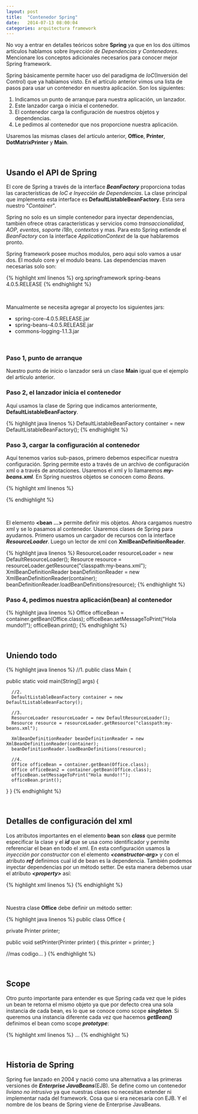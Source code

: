 ```yaml
---
layout: post
title:  "Contenedor Spring"
date:   2014-07-13 08:00:04
categories: arquitectura framework
---
```


No voy a entrar en detalles teóricos sobre **Spring** ya que en los dos últimos artículos hablamos sobre _Inyección de Dependencias_ _y Contenedores_. Mencionare los conceptos adicionales necesarios para conocer mejor Spring framework. 

Spring básicamente permite hacer uso del paradigma de _IoC_(Inversión del Control) que ya habíamos visto.
En el artículo anterior vimos una lista de pasos para usar un contenedor en nuestra aplicación. Son los siguientes:

1.  Indicamos un punto de arranque para nuestra aplicación, un lanzador.
2.  Este lanzador carga o inicia el contenedor.
3.  El contenedor carga la configuración de nuestros objetos y dependencias.
4.  Le pedimos al contenedor que nos proporcione nuestra aplicación.

Usaremos las mismas clases del artículo anterior, **Office**, **Printer**, **DotMatrixPrinter** y **Main**.

&nbsp;

## Usando el API de Spring

El core de Spring a través de la interface **_BeanFactory_** proporciona todas las características de _IoC e Inyección de Dependencias_. La clase principal que implementa esta interface es **DefaultListableBeanFactory**. Esta sera nuestro "_Container_".

Spring no solo es un simple contenedor para inyectar dependencias, también ofrece otras características y servicios como _transaccionalidad_, _AOP_, _eventos_, _soporte i18n_, _contextos_ y mas. Para esto Spring extiende el _BeanFactory_ con la interface _ApplicationContext_ de la que hablaremos pronto.

Spring framework posee muchos modulos, pero aqui solo vamos a usar dos. El modulo core y el modulo beans. Las dependencias maven necesarias solo son:

{% highlight xml linenos %}
<dependency>
   <groupId>org.springframework</groupId>
   <artifactId>spring-beans</artifactId>
   <version>4.0.5.RELEASE</version>
</dependency>
{% endhighlight %}

&nbsp;

Manualmente se necesita agregar al proyecto los siguientes jars:

* spring-core-4.0.5.RELEASE.jar
* spring-beans-4.0.5.RELEASE.jar
* commons-logging-1.1.3.jar

&nbsp;

### Paso 1, punto de arranque

Nuestro punto de inicio o lanzador será un clase **Main** igual que el ejemplo del artículo anterior.

### Paso 2, el lanzador inicia el contenedor

Aquí usamos la clase de Spring que indicamos anteriormente, **DefaultListableBeanFactory**.

{% highlight java linenos %}
DefaultListableBeanFactory container = new DefaultListableBeanFactory();
{% endhighlight %}

### Paso 3, cargar la configuración al contenedor

Aquí tenemos varios sub-pasos, primero debemos especificar nuestra configuración. Spring permite esto a través de un archivo de configuración xml o a través de anotaciones. Usaremos el xml y lo llamaremos _**my-beans.xml**_. 
En Spring nuestros objetos se conocen como _Beans_.

{% highlight xml linenos %}
<?xml version="1.0" encoding="UTF-8"?>
<beans xmlns="http://www.springframework.org/schema/beans"
 xmlns:xsi="http://www.w3.org/2001/XMLSchema-instance"
 xsi:schemaLocation="http://www.springframework.org/schema/beans http://www.springframework.org/schema/beans/spring-beans.xsd">

   <bean id="myDotMatrixPrinter" class="com.test.spc.DotMatrixPrinter" />

   <bean id="office" class="com.test.spc.Office">
      <constructor-arg ref="myDotMatrixPrinter" />
   </bean>

</beans>
{% endhighlight %}

&nbsp;

El elemento **&lt;bean ...&gt;** permite definir mis objetos.
Ahora cargamos nuestro xml y se lo pasamos al contenedor. Usaremos clases de Spring para ayudarnos. Primero usamos un cargador de recursos con la interface **_ResourceLoader_**. Luego un lector de xml con **XmlBeanDefinitionReader**.

{% highlight java linenos %}
ResourceLoader resourceLoader = new DefaultResourceLoader();
Resource resource = resourceLoader.getResource("classpath:my-beans.xml");
XmlBeanDefinitionReader beanDefinitionReader = new XmlBeanDefinitionReader(container);
beanDefinitionReader.loadBeanDefinitions(resource);
{% endhighlight %}

### Paso 4, pedimos nuestra aplicación(bean) al contenedor

{% highlight java linenos %}
Office officeBean = container.getBean(Office.class);
officeBean.setMessageToPrint("Hola mundo!!");
officeBean.print();
{% endhighlight %}

&nbsp;

## Uniendo todo

{% highlight java linenos %}
//1.
public class Main {

   public static void main(String[] args) {

      //2. 
      DefaultListableBeanFactory container = new DefaultListableBeanFactory();

      //3.
      ResourceLoader resourceLoader = new DefaultResourceLoader();
      Resource resource = resourceLoader.getResource("classpath:my-beans.xml");

      XmlBeanDefinitionReader beanDefinitionReader = new XmlBeanDefinitionReader(container);
      beanDefinitionReader.loadBeanDefinitions(resource);

      //4.
      Office officeBean = container.getBean(Office.class);
      Office officeBean2 = container.getBean(Office.class);
      officeBean.setMessageToPrint("Hola mundo!!");
      officeBean.print();
   }
}
{% endhighlight %}

&nbsp;

## Detalles de configuración del xml

Los atributos importantes en el elemento **bean** son _**class**_ que permite especificar la clase y el _**id**_ que se usa como identificador y permite referenciar el bean en todo el xml. En esta configuración usamos la _inyección por constructor_ con el elemento **_&lt;constructor-arg&gt;_** y con el atributo _**ref**_ definimos cual id de bean es la dependencia.
También podemos inyectar dependencias por un método setter. De esta manera debemos usar el atributo **_&lt;property&gt;_** así:

{% highlight xml linenos %}
<property name="printer" ref="myDotMatrix" />
{% endhighlight %}

&nbsp;

Nuestra clase **Office** debe definir un método setter:

{% highlight java linenos %}
public class Office {

   private Printer printer;

   public void setPrinter(Printer printer) {
      this.printer = printer;
   }

   //mas codigo...
}
{% endhighlight %}

&nbsp;

## Scope

Otro punto importante para entender es que Spring cada vez que le pides un bean te retorna el mismo objeto ya que por defecto crea una sola instancia de cada bean, es lo que se conoce como scope _**singleton**_. Si queremos una instancia diferente cada vez que hacemos _**getBean()**_ definimos el bean como scope _**prototype**_:

{% highlight xml linenos %}
<bean id="office" class="com.test.spc.Office" scope="prototype">...
{% endhighlight %}

&nbsp;

## Historia de Spring

Spring fue lanzado en 2004 y nació como una alternativa a las primeras versiones de _**Enterprise JavaBeans**_(EJB). Se define como un contenedor _liviano no intrusivo_ ya que nuestras clases no necesitan extender ni implementar nada del framework. Cosa que si era necesaria con EJB. Y el nombre de los beans de Spring viene de Enterprise JavaBeans.